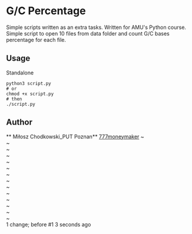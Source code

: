 # G/C Percentage
Simple scripts written as an extra tasks.
Written for AMU's Python course.
Simple script to open 10 files from data folder and count G/C bases percentage for each file.

Usage
-----
Standalone
```
python3 script.py
# or
chmod +x script.py
# then
./script.py
```

Author
-----
** Miłosz Chodkowski_PUT Poznan** [777moneymaker](https://github.com/777moneymaker)
~                                                                                                                                      
~                                                                                                                                      
~                                                                                                                                      
~                                                                                                                                      
~                                                                                                                                      
~                                                                                                                                      
~                                                                                                                                      
~                                                                                                                                      
~                                                                                                                                      
~                                                                                                                                      
~                                                                                                                                      
~                                                                                                                                      
~                                                                                                                                      
~                                                                                                                                      
1 change; before #1  3 seconds ago

